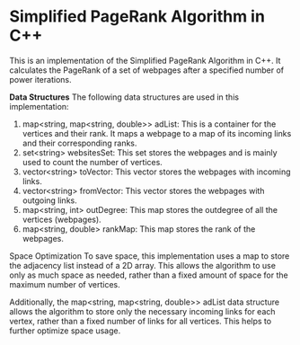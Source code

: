 <h1> Simplified PageRank Algorithm in C++ </h1>

This is an implementation of the Simplified PageRank Algorithm in C++. It calculates the PageRank of a set of webpages after a specified number of power iterations.

<b>Data Structures</b>
The following data structures are used in this implementation:

<ol>
<li>
map&lt;string, map&lt;string, double&gt;&gt; adList: This is a container for the vertices and their rank. It maps a webpage to a map of its incoming links and their corresponding ranks.
</li>
<li>
set&lt;string&gt; websitesSet: This set stores the webpages and is mainly used to count the number of vertices.
</li>
<li>
vector&lt;string&gt; toVector: This vector stores the webpages with incoming links.
</li>
<li>
vector&lt;string&gt; fromVector: This vector stores the webpages with outgoing links.
</li>
<li>
map&lt;string, int&gt; outDegree: This map stores the outdegree of all the vertices (webpages).
</li>
<li>
map&lt;string, double&gt; rankMap: This map stores the rank of the webpages.
</li>
</ol>

Space Optimization
To save space, this implementation uses a map to store the adjacency list instead of a 2D array. This allows the algorithm to use only as much space as needed, rather than a fixed amount of space for the maximum number of vertices.

Additionally, the map&lt;string, map&lt;string, double&gt;&gt; adList data structure allows the algorithm to store only the necessary incoming links for each vertex, rather than a fixed number of links for all vertices. This helps to further optimize space usage.




